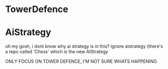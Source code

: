 # TowerDefence
# AiStrategy

oh my gosh, i dont know why ai strategy is in this? ignore aistrategy (there's a repo called 'Chess' which is the new AIStrategy

ONLY FOCUS ON TOWER DEFENCE, I'M NOT SURE WHATS HAPPENING

